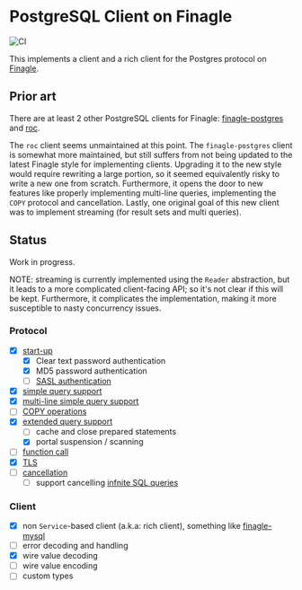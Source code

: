 # PostgreSQL Client on Finagle

![CI](https://github.com/plaflamme/finagle-postgresql/workflows/CI/badge.svg)

This implements a client and a rich client for the Postgres protocol on [Finagle](https://github.com/twitter/finagle).

## Prior art

There are at least 2 other PostgreSQL clients for Finagle: [finagle-postgres](https://github.com/finagle/finagle-postgres)
and [roc](https://github.com/finagle/roc).

The `roc` client seems unmaintained at this point.
The `finagle-postgres` client is somewhat more maintained, but still suffers from not being updated to the latest
Finagle style for implementing clients. Upgrading it to the new style would require rewriting a large portion,
so it seemed equivalently risky to write a new one from scratch. Furthermore, it opens the door to new features like
properly implementing multi-line queries, implementing the `COPY` protocol and cancellation.
Lastly, one original goal of this new client was to implement streaming (for result sets and multi queries).

## Status

Work in progress.

NOTE: streaming is currently implemented using the `Reader` abstraction, but it leads to a more complicated client-facing API;
so it's not clear if this will be kept. Furthermore, it complicates the implementation, making it more susceptible to
nasty concurrency issues.

### Protocol

- [x] [start-up](https://www.postgresql.org/docs/current/protocol-flow.html#id-1.10.5.7.3)
    - [x] Clear text password authentication
    - [x] MD5 password authentication
    - [ ] [SASL authentication](https://www.postgresql.org/docs/current/sasl-authentication.html)
- [x] [simple query support](https://www.postgresql.org/docs/current/protocol-flow.html#id-1.10.5.7.4)
- [x] [multi-line simple query support](https://www.postgresql.org/docs/current/protocol-flow.html#PROTOCOL-FLOW-MULTI-STATEMENT)
- [ ] [COPY operations](https://www.postgresql.org/docs/current/protocol-flow.html#PROTOCOL-COPY)
- [x] [extended query support](https://www.postgresql.org/docs/current/protocol-flow.html#PROTOCOL-FLOW-EXT-QUERY)
    - [ ] cache and close prepared statements
    - [x] portal suspension / scanning
- [ ] [function call](https://www.postgresql.org/docs/current/protocol-flow.html#id-1.10.5.7.6)
- [x] [TLS](https://www.postgresql.org/docs/current/protocol-flow.html#id-1.10.5.7.11)
- [ ] [cancellation](https://www.postgresql.org/docs/current/protocol-flow.html#id-1.10.5.7.9)
    - [ ] support cancelling [infnite SQL queries](https://www.quora.com/Is-it-possible-to-write-an-SQL-query-that-runs-infinitely)

### Client

- [x] non `Service`-based client (a.k.a: rich client), something like [finagle-mysql](https://github.com/twitter/finagle/blob/develop/finagle-mysql/src/main/scala/com/twitter/finagle/mysql/Client.scala#L66)
- [ ] error decoding and handling
- [x] wire value decoding
- [ ] wire value encoding
- [ ] custom types
